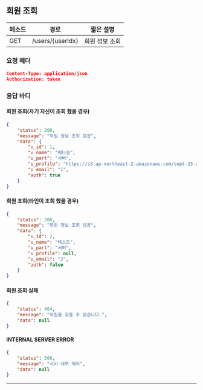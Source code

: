 ## 회원 조회

| 메소드 | 경로             | 짧은 설명      |
| ------ | ---------------- | -------------- |
| GET    | /users/{userIdx} | 회원 정보 조회 |

### 요청 헤더

```json
Content-Type: application/json
Authorization: token
```

### 응답 바디

#### 회원 조회(자기 자신이 조회 했을 경우)

```json
{
    "status": 200,
    "message": "회원 정보 조회 성공",
    "data": {
        "u_id": 1,
        "u_name": "배다슬",
        "u_part": "서버",
        "u_profile": "https://s3.ap-northeast-2.amazonaws.com/sopt-23-api-test/Profile-icon-9.png",
        "u_email": "1",
        "auth": true
    }
}
```
#### 회원 조회(타인이 조회 했을 경우)

```json
{
    "status": 200,
    "message": "회원 정보 조회 성공",
    "data": {
        "u_id": 2,
        "u_name": "테스트",
        "u_part": "서버",
        "u_profile": null,
        "u_email": "2",
        "auth": false
    }
}
```
#### 회원 조회 실패

```json
{
    "status": 404,
    "message": "회원을 찾을 수 없습니다.",
    "data": null
}
```
#### INTERNAL SERVER ERROR

```json
{
    "status": 500,
    "message": "서버 내부 에러",
    "data": null
}
```
------